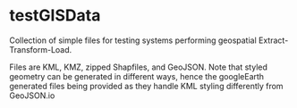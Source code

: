 # testGISData
Collection of simple files for testing systems performing geospatial Extract-Transform-Load.

Files are KML, KMZ, zipped Shapfiles, and GeoJSON.
Note that styled geometry can be generated in different ways, hence the googleEarth generated files being provided as they handle KML styling differently from GeoJSON.io
